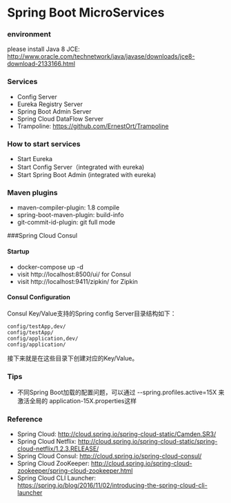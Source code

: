 Spring Boot MicroServices
==================================

### environment

please install Java 8 JCE: http://www.oracle.com/technetwork/java/javase/downloads/jce8-download-2133166.html

### Services

* Config Server
* Eureka Registry Server
* Spring Boot Admin Server
* Spring Cloud DataFlow Server
* Trampoline: https://github.com/ErnestOrt/Trampoline 

### How to start services

* Start Eureka
* Start Config Server（integrated with eureka)
* Start Spring Boot Admin (integrated with eureka)

### Maven plugins

* maven-compiler-plugin: 1.8 compile
* spring-boot-maven-plugin: build-info
* git-commit-id-plugin: git full mode

###Spring Cloud Consul

#### Startup

* docker-compose up -d
* visit http://localhost:8500/ui/ for Consul
* visit http://localhost:9411/zipkin/ for Zipkin

#### Consul Configuration

Consul Key/Value支持的Spring config Server目录结构如下：

    config/testApp,dev/
    config/testApp/
    config/application,dev/
    config/application/

接下来就是在这些目录下创建对应的Key/Value。

### Tips

* 不同Spring Boot加载的配置问题，可以通过 --spring.profiles.active=15X 来激活全局的 application-15X.properties这样

### Reference

* Spring Cloud: http://cloud.spring.io/spring-cloud-static/Camden.SR3/
* Spring Cloud Netflix: http://cloud.spring.io/spring-cloud-static/spring-cloud-netflix/1.2.3.RELEASE/
* Spring Cloud Consul: http://cloud.spring.io/spring-cloud-consul/
* Spring Cloud ZooKeeper: http://cloud.spring.io/spring-cloud-zookeeper/spring-cloud-zookeeper.html
* Spring Cloud CLI Launcher: https://spring.io/blog/2016/11/02/introducing-the-spring-cloud-cli-launcher
